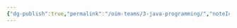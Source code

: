 ```yaml
---
{"dg-publish":true,"permalink":"/oim-teams/3-java-programming/","noteIcon":"","created":"2024-10-24T00:35:29.252+05:30","updated":"2024-10-24T00:39:57.230+05:30"}
---
```


